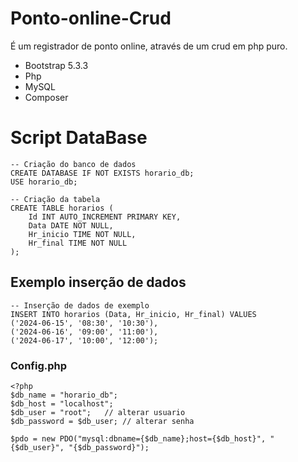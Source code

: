 # Ponto-online-Crud
É um registrador de ponto online, através de um crud em php puro.

- Bootstrap 5.3.3
- Php
- MySQL
- Composer

# Script DataBase
```
-- Criação do banco de dados
CREATE DATABASE IF NOT EXISTS horario_db;
USE horario_db;

-- Criação da tabela
CREATE TABLE horarios (
    Id INT AUTO_INCREMENT PRIMARY KEY,
    Data DATE NOT NULL,
    Hr_inicio TIME NOT NULL,
    Hr_final TIME NOT NULL
);
```

## Exemplo inserção de dados
```
-- Inserção de dados de exemplo
INSERT INTO horarios (Data, Hr_inicio, Hr_final) VALUES
('2024-06-15', '08:30', '10:30'),
('2024-06-16', '09:00', '11:00'),
('2024-06-17', '10:00', '12:00');
```

### Config.php
```
<?php
$db_name = "horario_db"; 
$db_host = "localhost";
$db_user = "root";   // alterar usuario
$db_password = $db_user; // alterar senha

$pdo = new PDO("mysql:dbname={$db_name};host={$db_host}", "{$db_user}", "{$db_password}");
```
